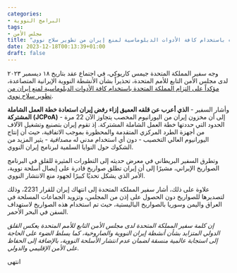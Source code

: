 ```yaml
---
categories:
- البرامج النووية
tags:
- مجلس الأمن
title: "سفير المملكة المتحدة يؤكد التزام بلاده باستخدام كافة الأدوات الدبلوماسية لمنع إيران من تطوير سلاح نووي"
date: 2023-12-18T00:13:39+01:00
draft: false
---
```



وجه سفير المملكة المتحدة جيمس كاريوكي، في اجتماع عقد بتاريخ ١٨ ديسمبر ٢٠٢٣ لدى مجلس الأمن التابع للأمم المتحدة، تحذيراً  بشأن الأنشطة النووية الإيرانية المتصاعدة، [مؤكداً على التزام المملكة المتحدة باستخدام كافة الأدوات الدبلوماسية لمنع إيران من تطوير سلاح نووي](httphttps://www.gov.uk/government/speeches/the-uk-is-committed-to-using-all-diplomatic-tools-to-prevent-iran-from-developing-a-nuclear-weapon-uk-statement-at-the-un-security-council://).

وأشار السفير - **الذي أعرب عن قلقه العميق إزاء رفض إيران استعادة خطة العمل الشاملة المشتركة (JCPoA)** - إلى أن مخزون إيران من اليورانيوم المخصب يتجاوز الآن 22 مرة الحدود التي حددتها خطة العمل الشاملة المشتركة. إذ تقوم إيران بتصنيع وتشغيل الآلاف من أجهزة الطرد المركزي المتقدمة والمحظورة بموجب الاتفاقية، حيث أن إنتاج اليورانيوم العالي التخصيب - دون أي استخدام مدني له *مصداقية* - يثير المزيد من الشكوك حول النوايا السلمية لبرنامج إيران النووي.

وتطرق السفير البريطاني في معرض حديثه إلى التطورات المثيرة للقلق في البرنامج الصواريخ الإيراني، مشيرًا إلى أن إيران تطلق صواريخ قادرة على إيصال أسلحة نووية، الأمر الذي يشكل تحديًا كبيرًا لجهود منع الانتشار النووي.

علاوة على ذلك، أشار سفير المملكة المتحدة إلى انتهاك إيران للقرار 2231، وذلك لتصديرها للصواريخ دون الحصول على إذن من المجلس، وتزويد الجماعات المسلحة في العراق واليمن وسوريا بالصواريخ الباليستية، حيث تم استخدام هذه الصواريخ لاستهداف السفن في البحر الأحمر.

*إن كلمة سفير المملكة المتحدة لدى مجلس الأمن التابع للأمم المتحدة يعكس القلق الدولي المتزايد بشأن أنشطة إيران النووية والصاروخية، كما يسلط الضوء على الحاجة إلى استجابة عالمية منسقة لضمان عدم انتشار الأسلحة النووية، بالإضافة إلى الحفاظ على الأمن الإقليمي والدولي.*

انتهى
